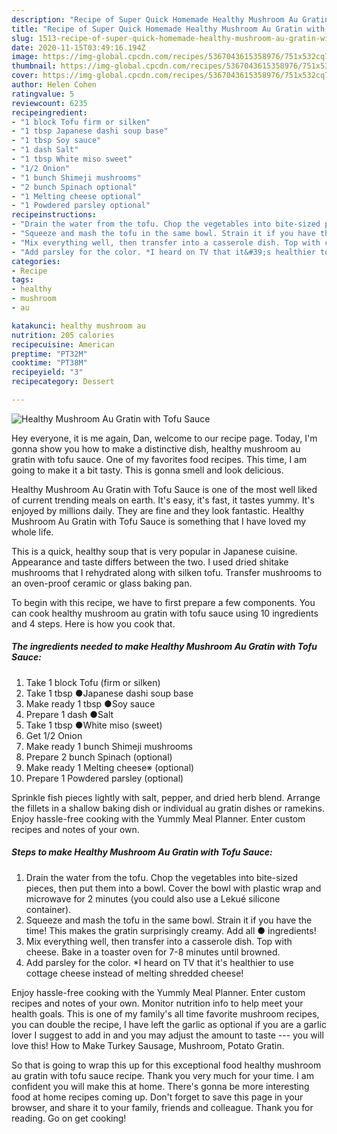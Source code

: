 ```yaml
---
description: "Recipe of Super Quick Homemade Healthy Mushroom Au Gratin with Tofu Sauce"
title: "Recipe of Super Quick Homemade Healthy Mushroom Au Gratin with Tofu Sauce"
slug: 1513-recipe-of-super-quick-homemade-healthy-mushroom-au-gratin-with-tofu-sauce
date: 2020-11-15T03:49:16.194Z
image: https://img-global.cpcdn.com/recipes/5367043615358976/751x532cq70/healthy-mushroom-au-gratin-with-tofu-sauce-recipe-main-photo.jpg
thumbnail: https://img-global.cpcdn.com/recipes/5367043615358976/751x532cq70/healthy-mushroom-au-gratin-with-tofu-sauce-recipe-main-photo.jpg
cover: https://img-global.cpcdn.com/recipes/5367043615358976/751x532cq70/healthy-mushroom-au-gratin-with-tofu-sauce-recipe-main-photo.jpg
author: Helen Cohen
ratingvalue: 5
reviewcount: 6235
recipeingredient:
- "1 block Tofu firm or silken"
- "1 tbsp Japanese dashi soup base"
- "1 tbsp Soy sauce"
- "1 dash Salt"
- "1 tbsp White miso sweet"
- "1/2 Onion"
- "1 bunch Shimeji mushrooms"
- "2 bunch Spinach optional"
- "1 Melting cheese optional"
- "1 Powdered parsley optional"
recipeinstructions:
- "Drain the water from the tofu. Chop the vegetables into bite-sized pieces, then put them into a bowl. Cover the bowl with plastic wrap and microwave for 2 minutes (you could also use a Lekué silicone container)."
- "Squeeze and mash the tofu in the same bowl. Strain it if you have the time! This makes the gratin surprisingly creamy. Add all ● ingredients!"
- "Mix everything well, then transfer into a casserole dish. Top with cheese. Bake in a toaster oven for 7-8 minutes until browned."
- "Add parsley for the color. *I heard on TV that it&#39;s healthier to use cottage cheese instead of melting shredded cheese!"
categories:
- Recipe
tags:
- healthy
- mushroom
- au

katakunci: healthy mushroom au 
nutrition: 205 calories
recipecuisine: American
preptime: "PT32M"
cooktime: "PT38M"
recipeyield: "3"
recipecategory: Dessert

---
```



![Healthy Mushroom Au Gratin with Tofu Sauce](https://img-global.cpcdn.com/recipes/5367043615358976/751x532cq70/healthy-mushroom-au-gratin-with-tofu-sauce-recipe-main-photo.jpg)

Hey everyone, it is me again, Dan, welcome to our recipe page. Today, I'm gonna show you how to make a distinctive dish, healthy mushroom au gratin with tofu sauce. One of my favorites food recipes. This time, I am going to make it a bit tasty. This is gonna smell and look delicious.

Healthy Mushroom Au Gratin with Tofu Sauce is one of the most well liked of current trending meals on earth. It's easy, it's fast, it tastes yummy. It's enjoyed by millions daily. They are fine and they look fantastic. Healthy Mushroom Au Gratin with Tofu Sauce is something that I have loved my whole life.

This is a quick, healthy soup that is very popular in Japanese cuisine. Appearance and taste differs between the two. I used dried shitake mushrooms that I rehydrated along with silken tofu. Transfer mushrooms to an oven-proof ceramic or glass baking pan.


To begin with this recipe, we have to first prepare a few components. You can cook healthy mushroom au gratin with tofu sauce using 10 ingredients and 4 steps. Here is how you cook that.

<!--inarticleads1-->

##### The ingredients needed to make Healthy Mushroom Au Gratin with Tofu Sauce:

1. Take 1 block Tofu (firm or silken)
1. Take 1 tbsp ●Japanese dashi soup base
1. Make ready 1 tbsp ●Soy sauce
1. Prepare 1 dash ●Salt
1. Take 1 tbsp ●White miso (sweet)
1. Get 1/2 Onion
1. Make ready 1 bunch Shimeji mushrooms
1. Prepare 2 bunch Spinach (optional)
1. Make ready 1 Melting cheese※ (optional)
1. Prepare 1 Powdered parsley (optional)


Sprinkle fish pieces lightly with salt, pepper, and dried herb blend. Arrange the fillets in a shallow baking dish or individual au gratin dishes or ramekins. Enjoy hassle-free cooking with the Yummly Meal Planner. Enter custom recipes and notes of your own. 

<!--inarticleads2-->

##### Steps to make Healthy Mushroom Au Gratin with Tofu Sauce:

1. Drain the water from the tofu. Chop the vegetables into bite-sized pieces, then put them into a bowl. Cover the bowl with plastic wrap and microwave for 2 minutes (you could also use a Lekué silicone container).
1. Squeeze and mash the tofu in the same bowl. Strain it if you have the time! This makes the gratin surprisingly creamy. Add all ● ingredients!
1. Mix everything well, then transfer into a casserole dish. Top with cheese. Bake in a toaster oven for 7-8 minutes until browned.
1. Add parsley for the color. *I heard on TV that it&#39;s healthier to use cottage cheese instead of melting shredded cheese!


Enjoy hassle-free cooking with the Yummly Meal Planner. Enter custom recipes and notes of your own. Monitor nutrition info to help meet your health goals. This is one of my family&#39;s all time favorite mushroom recipes, you can double the recipe, I have left the garlic as optional if you are a garlic lover I suggest to add in and you may adjust the amount to taste --- you will love this! How to Make Turkey Sausage, Mushroom, Potato Gratin. 

So that is going to wrap this up for this exceptional food healthy mushroom au gratin with tofu sauce recipe. Thank you very much for your time. I am confident you will make this at home. There's gonna be more interesting food at home recipes coming up. Don't forget to save this page in your browser, and share it to your family, friends and colleague. Thank you for reading. Go on get cooking!
